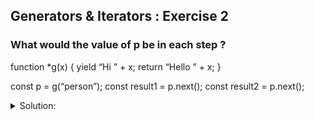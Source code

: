 ## Generators & Iterators : Exercise 2

### What would the value of p be in each step ?

function *g(x) {
    yield “Hi ” + x;
    return “Hello ” + x;
}

const p = g(“person”);
const result1 = p.next();
const result2 = p.next();

<details>
<summary> Solution: </summary>

#### Step 1
const p = g(“person”); => Generator is created and "person" is sent to the function.

#### Step 2
const result1 = p.next(); => Generator begins execution until first yield and returns the value
```
{value: “Hi person”, done: false}
```

#### Step 3
const result2 = p.next(); => Generator resumes execution until the return statement. The generator is now completed, and the return value is:
```
{value: “Hello person”, done: true}
```

</details>